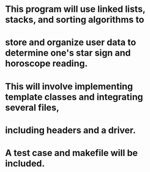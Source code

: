 # This program will use linked lists, stacks, and sorting algorithms to 
# store and organize user data to determine one's star sign and horoscope reading. 
# This will involve implementing template classes and integrating several files, 
# including headers and a driver.
# A test case and makefile will be included. 